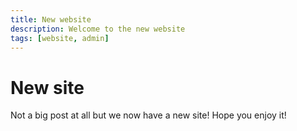 ```yaml
---
title: New website
description: Welcome to the new website
tags: [website, admin]
---
```


New site
========

Not a big post at all but we now have a new site! Hope you enjoy it!

